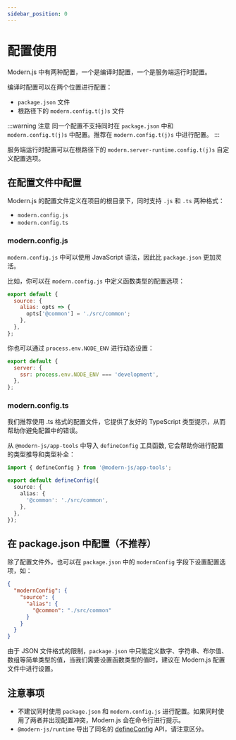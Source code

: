 ```yaml
---
sidebar_position: 0
---
```


# 配置使用

Modern.js 中有两种配置，一个是编译时配置，一个是服务端运行时配置。

编译时配置可以在两个位置进行配置：

- `package.json` 文件
- 根路径下的 `modern.config.t(j)s` 文件

:::warning 注意
同一个配置不支持同时在 `package.json` 中和 `modern.config.t(j)s` 中配置。推荐在 `modern.config.t(j)s` 中进行配置。
:::

服务端运行时配置可以在根路径下的 `modern.server-runtime.config.t(j)s` 自定义配置选项。

## 在配置文件中配置

Modern.js 的配置文件定义在项目的根目录下，同时支持 `.js` 和 `.ts` 两种格式：

- `modern.config.js`
- `modern.config.ts`

### modern.config.js

`modern.config.js` 中可以使用 JavaScript 语法，因此比 `package.json` 更加灵活。

比如，你可以在 `modern.config.js` 中定义函数类型的配置选项：

```js title="modern.config.js"
export default {
  source: {
    alias: opts => {
      opts['@common'] = './src/common';
    },
  },
};
```

你也可以通过 `process.env.NODE_ENV` 进行动态设置：

```js title="modern.config.js"
export default {
  server: {
    ssr: process.env.NODE_ENV === 'development',
  },
};
```

### modern.config.ts

我们推荐使用 .ts 格式的配置文件，它提供了友好的 TypeScript 类型提示，从而帮助你避免配置中的错误。

从 `@modern-js/app-tools` 中导入 `defineConfig` 工具函数, 它会帮助你进行配置的类型推导和类型补全：

```ts title="modern.config.ts"
import { defineConfig } from '@modern-js/app-tools';

export default defineConfig({
  source: {
    alias: {
      '@common': './src/common',
    },
  },
});
```

## 在 package.json 中配置（不推荐）

除了配置文件外，也可以在 `package.json` 中的 `modernConfig` 字段下设置配置选项，如：

```json title="package.json"
{
  "modernConfig": {
    "source": {
      "alias": {
        "@common": "./src/common"
      }
    }
  }
}
```

由于 JSON 文件格式的限制，`package.json` 中只能定义数字、字符串、布尔值、数组等简单类型的值，当我们需要设置函数类型的值时，建议在 Modern.js 配置文件中进行设置。

## 注意事项

- 不建议同时使用 `package.json` 和 `modern.config.js` 进行配置。如果同时使用了两者并出现配置冲突，Modern.js 会在命令行进行提示。
- `@modern-js/runtime` 导出了同名的 [defineConfig](/docs/apis/app/runtime/app/define-config) API，请注意区分。
